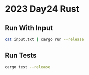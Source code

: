 # 2023 Day24 Rust

## Run With Input

```sh
cat input.txt | cargo run --release
```

## Run Tests

```sh
cargo test --release
```
